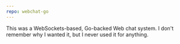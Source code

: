 ```yaml
---
repo: webchat-go
---
```

This was a WebSockets-based, Go-backed Web chat system. I don't remember why I wanted it, but I never used it for anything.
